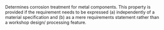 Determines corrosion treatment for metal components. This property is provided if the requirement needs to be expressed (a) independently of a material specification and (b) as a mere requirements statement rather than a workshop design/ processing feature.
